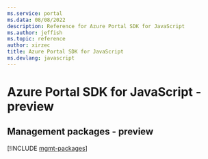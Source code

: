 ```yaml
---
ms.service: portal
ms.data: 08/08/2022
description: Reference for Azure Portal SDK for JavaScript
ms.author: jeffish
ms.topic: reference
author: xirzec
title: Azure Portal SDK for JavaScript
ms.devlang: javascript
---
```

# Azure Portal SDK for JavaScript - preview

## Management packages - preview
[!INCLUDE [mgmt-packages](portal-mgmt-index.md)]